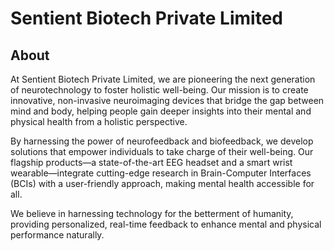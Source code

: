 # Sentient Biotech Private Limited

## About

At Sentient Biotech Private Limited, we are pioneering the next generation of neurotechnology to foster holistic well-being. Our mission is to create innovative, non-invasive neuroimaging devices that bridge the gap between mind and body, helping people gain deeper insights into their mental and physical health from a holistic perspective.

By harnessing the power of neurofeedback and biofeedback, we develop solutions that empower individuals to take charge of their well-being. Our flagship products—a state-of-the-art EEG headset and a smart wrist wearable—integrate cutting-edge research in Brain-Computer Interfaces (BCIs) with a user-friendly approach, making mental health accessible for all.

We believe in harnessing technology for the betterment of humanity, providing personalized, real-time feedback to enhance mental and physical performance naturally.
